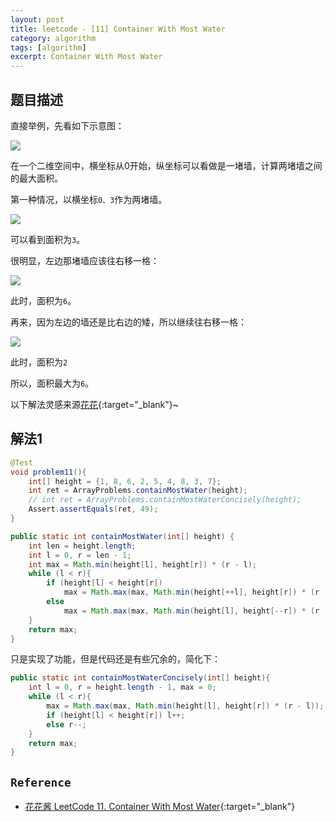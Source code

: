 ```yaml
---
layout: post
title: leetcode - [11] Container With Most Water
category: algorithm
tags: [algorithm]
excerpt: Container With Most Water
---
```


## 题目描述  

直接举例，先看如下示意图：  

![](https://yyc-images.oss-cn-beijing.aliyuncs.com/leetcode_11.png)  

在一个二维空间中，横坐标从0开始，纵坐标可以看做是一堵墙，计算两堵墙之间的最大面积。  

第一种情况，以横坐标`0、3`作为两堵墙。  

![](https://yyc-images.oss-cn-beijing.aliyuncs.com/leetcode_11_step1.png)  

可以看到面积为`3`。  

很明显，左边那堵墙应该往右移一格：  

![](https://yyc-images.oss-cn-beijing.aliyuncs.com/leetcode_11_step2.png)  

此时，面积为`6`。  

再来，因为左边的墙还是比右边的矮，所以继续往右移一格：  

![](https://yyc-images.oss-cn-beijing.aliyuncs.com/leetcode_11_step3.png)  

此时，面积为`2`  

所以，面积最大为`6`。  


以下解法灵感来源[花花](https://www.youtube.com/watch?v=IONgE6QZgGI){:target="_blank"}~  


## 解法1  


``` java
@Test
void problem11(){
    int[] height = {1, 8, 6, 2, 5, 4, 8, 3, 7};
    int ret = ArrayProblems.containMostWater(height);
    // int ret = ArrayProblems.containMostWaterConcisely(height);
    Assert.assertEquals(ret, 49);
}

public static int containMostWater(int[] height) {
    int len = height.length;
    int l = 0, r = len - 1;
    int max = Math.min(height[l], height[r]) * (r - l);
    while (l < r){
        if (height[l] < height[r])
            max = Math.max(max, Math.min(height[++l], height[r]) * (r - l));
        else
            max = Math.max(max, Math.min(height[l], height[--r]) * (r - l));
    }
    return max;
}
```

只是实现了功能，但是代码还是有些冗余的，简化下：  



``` java
public static int containMostWaterConcisely(int[] height){
    int l = 0, r = height.length - 1, max = 0;
    while (l < r){
        max = Math.max(max, Math.min(height[l], height[r]) * (r - l));
        if (height[l] < height[r]) l++;
        else r--;
    }
    return max;
}
```

## `Reference`  
- [花花酱 LeetCode 11. Container With Most Water](https://www.youtube.com/watch?v=IONgE6QZgGI){:target="_blank"}  